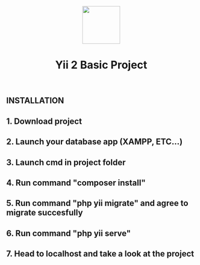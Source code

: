 <p align="center">
    <a href="https://github.com/yiisoft" target="_blank">
        <img src="https://avatars0.githubusercontent.com/u/993323" height="100px">
    </a>
    <h1 align="center">Yii 2 Basic Project</h1>
    <br>
</p>


INSTALLATION
------------

## 1. Download project
## 2. Launch your database app (XAMPP, ETC...)
## 3. Launch cmd in project folder
## 4. Run command "composer install"
## 5. Run command "php yii migrate" and agree to migrate succesfully
## 6. Run command "php yii serve"
## 7. Head to localhost and take a look at the project


